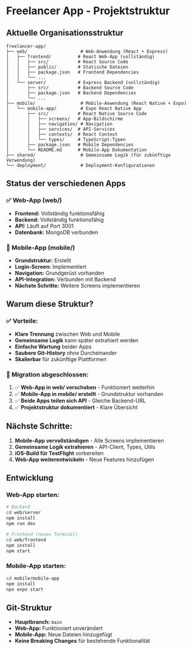 # Freelancer App - Projektstruktur

## Aktuelle Organisationsstruktur

```
freelancer-app/
├── web/                    # Web-Anwendung (React + Express)
│   ├── frontend/          # React Web-App (vollständig)
│   │   ├── src/           # React Source Code
│   │   ├── public/        # Statische Dateien
│   │   ├── package.json   # Frontend Dependencies
│   │   └── ...
│   └── server/            # Express Backend (vollständig)
│       ├── src/           # Backend Source Code
│       ├── package.json   # Backend Dependencies
│       └── ...
├── mobile/                 # Mobile-Anwendung (React Native + Expo)
│   └── mobile-app/         # Expo React Native App
│       ├── src/           # React Native Source Code
│       │   ├── screens/   # App-Bildschirme
│       │   ├── navigation/ # Navigation
│       │   ├── services/  # API-Services
│       │   ├── contexts/  # React Context
│       │   └── types/     # TypeScript-Typen
│       ├── package.json   # Mobile Dependencies
│       └── README.md      # Mobile-App Dokumentation
├── shared/                 # Gemeinsame Logik (für zukünftige Verwendung)
└── deployment/             # Deployment-Konfigurationen
```

## Status der verschiedenen Apps

### ✅ Web-App (web/)
- **Frontend:** Vollständig funktionsfähig
- **Backend:** Vollständig funktionsfähig
- **API:** Läuft auf Port 3001
- **Datenbank:** MongoDB verbunden

### 🚧 Mobile-App (mobile/)
- **Grundstruktur:** Erstellt
- **Login-Screen:** Implementiert
- **Navigation:** Grundgerüst vorhanden
- **API-Integration:** Verbunden mit Backend
- **Nächste Schritte:** Weitere Screens implementieren

## Warum diese Struktur?

### ✅ Vorteile:
- **Klare Trennung** zwischen Web und Mobile
- **Gemeinsame Logik** kann später extrahiert werden
- **Einfache Wartung** beider Apps
- **Saubere Git-History** ohne Durcheinander
- **Skalierbar** für zukünftige Plattformen

### 🔄 Migration abgeschlossen:
1. ✅ **Web-App in web/ verschoben** - Funktioniert weiterhin
2. ✅ **Mobile-App in mobile/ erstellt** - Grundstruktur vorhanden
3. ✅ **Beide Apps teilen sich API** - Gleiche Backend-URL
4. ✅ **Projektstruktur dokumentiert** - Klare Übersicht

## Nächste Schritte:
1. **Mobile-App vervollständigen** - Alle Screens implementieren
2. **Gemeinsame Logik extrahieren** - API-Client, Types, Utils
3. **iOS-Build für TestFlight** vorbereiten
4. **Web-App weiterentwickeln** - Neue Features hinzufügen

## Entwicklung

### Web-App starten:
```bash
# Backend
cd web/server
npm install
npm run dev

# Frontend (neues Terminal)
cd web/frontend
npm install
npm start
```

### Mobile-App starten:
```bash
cd mobile/mobile-app
npm install
npx expo start
```

## Git-Struktur
- **Hauptbranch:** `main`
- **Web-App:** Funktioniert unverändert
- **Mobile-App:** Neue Dateien hinzugefügt
- **Keine Breaking Changes** für bestehende Funktionalität
